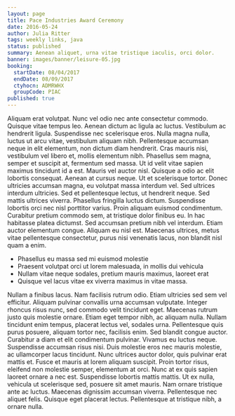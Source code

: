 ```yaml
---
layout: page
title: Pace Industries Award Ceremony
date: 2016-05-24
author: Julia Ritter
tags: weekly links, java
status: published
summary: Aenean aliquet, urna vitae tristique iaculis, orci dolor.
banner: images/banner/leisure-05.jpg
booking:
  startDate: 08/04/2017
  endDate: 08/09/2017
  ctyhocn: ADMRWHX
  groupCode: PIAC
published: true
---
```

Aliquam erat volutpat. Nunc vel odio nec ante consectetur commodo. Quisque vitae tempus leo. Aenean dictum ac ligula ac luctus. Vestibulum ac hendrerit ligula. Suspendisse nec scelerisque eros. Nulla magna nulla, luctus ut arcu vitae, vestibulum aliquam nibh. Pellentesque accumsan neque in elit elementum, non dictum diam hendrerit. Cras mauris nisi, vestibulum vel libero et, mollis elementum nibh. Phasellus sem magna, semper et suscipit at, fermentum sed massa. Ut id velit vitae sapien maximus tincidunt id a est. Mauris vel auctor nisl. Quisque a odio ac elit lobortis consequat.
Aenean at cursus neque. Ut et scelerisque tortor. Donec ultricies accumsan magna, eu volutpat massa interdum vel. Sed ultrices interdum ultricies. Sed et pellentesque lectus, ut hendrerit neque. Sed mattis ultrices viverra. Phasellus fringilla luctus dictum. Suspendisse lobortis orci nec nisl porttitor varius. Proin aliquam euismod condimentum. Curabitur pretium commodo sem, at tristique dolor finibus eu. In hac habitasse platea dictumst. Sed accumsan pretium nibh vel interdum. Etiam auctor elementum congue. Aliquam eu nisl est. Maecenas ultrices, metus vitae pellentesque consectetur, purus nisi venenatis lacus, non blandit nisl quam a enim.

* Phasellus eu massa sed mi euismod molestie
* Praesent volutpat orci ut lorem malesuada, in mollis dui vehicula
* Nullam vitae neque sodales, pretium mauris maximus, laoreet erat
* Quisque vel lacus vitae ex viverra maximus in vitae massa.

Nullam a finibus lacus. Nam facilisis rutrum odio. Etiam ultricies sed sem vel efficitur. Aliquam pulvinar convallis urna accumsan vulputate. Integer rhoncus risus nunc, sed commodo velit tincidunt eget. Maecenas rutrum justo quis molestie ornare. Etiam eget tempor nibh, ac aliquam nulla. Nullam tincidunt enim tempus, placerat lectus vel, sodales urna. Pellentesque quis purus posuere, aliquam tortor nec, facilisis enim.
Sed blandit congue auctor. Curabitur a diam et elit condimentum pulvinar. Vivamus eu luctus neque. Suspendisse accumsan risus nisi. Duis molestie eros nec mauris molestie, ac ullamcorper lacus tincidunt. Nunc ultrices auctor dolor, quis pulvinar erat mattis et. Fusce et mauris at lorem aliquam suscipit. Proin tortor risus, eleifend non molestie semper, elementum at orci. Nunc at ex quis sapien laoreet ornare a nec est. Suspendisse lobortis mattis mattis. Ut ex nulla, vehicula ut scelerisque sed, posuere sit amet mauris. Nam ornare tristique ante ac luctus. Maecenas dignissim accumsan viverra. Pellentesque nec aliquet felis. Quisque eget placerat lectus. Pellentesque at tristique nibh, a ornare nulla.
